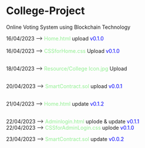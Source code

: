 # College-Project
Online Voting System using Blockchain Technology

16/04/2023 --> <span style="color:lightgreen">Home.html</span> upload <span style="color:blue">v0.1.0</span> <br><br>
16/04/2023 --><span style="color:lightgreen"> CSSforHome.css</span> Upload <span style="color:blue">v0.1.0</span><br><br>

18/04/2023 --> <span style="color:lightgreen">Resource/College Icon.jpg</span> Upload <br><br>

20/04/2023 --> <span style="color:lightgreen">SmartContract.sol</span> upload <span style="color:blue">v0.0.1</span> <br><br>

21/04/2023 --> <span style="color:lightgreen">Home.html</span> update <span style="color:blue">v0.1.2</span> <br><br>

22/04/2023 --> <span style="color:lightgreen">Adminlogin.html</span> uplode & update <span style="color:blue">v0.1.1</span> <br>
22/04/2023 --> <span style="color:lightgreen">CSSforAdminLogin.css</span> uplode <span style="color:blue">v0.1.0</span> <br>

23/04/2023 --> <span style="color:lightgreen">SmartContract.sol</span> update <span style="color:blue">v0.0.2</span> <br>
